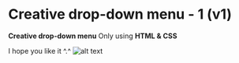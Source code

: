 # Creative drop-down menu - 1 (v1)
**Creative drop-down menu** Only using **HTML & CSS**

I hope you like it ^.^
![alt text](https://github.com/vitaminarts/webmaster.uix/blob/main/5%20-%20creative%20drop%20down%20menu%20-%201%20(v1)/preview.gif "Creative drop-down menu")


